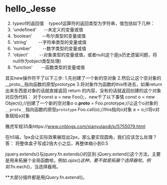 # hello_Jesse
2. typeof的返回值    typeof运算符的返回类型为字符串，值包括如下几种：
1. 'undefined'      --未定义的变量或值
2. 'boolean'        --布尔类型的变量或值
3. 'string'         --字符串类型的变量或值
4. 'number'         --数字类型的变量或值
5. 'object'         --对象类型的变量或值，或者null(这个是js历史遗留问题，将null作为object类型处理)
6. 'function'       --函数类型的变量或值

其实new操作符干了以下三步:
1.先创建了一个新的空对象
2.然后让这个空对象的__proto__指向函数的原型prototype
3.将对象作为函数的this传进去，如果return 出来东西是对象的话就直接返回 return 的内容，没有的话就返回创建的这个对象
对应伪代码：
对于const a = new Foo();，new干了以下事情
const o = new Object();//创建了一个新的空对象o
o.__proto__ = Foo.prototype;//让这个o对象的` __proto__`指向函数的原型`prototype`
Foo.call(o);//this指向o对象
a = o;//将o对象赋给a对象

雅虎军规35条https://www.cnblogs.com/xianyulaodi/p/5755079.html

在h5端，1px会让实际效果展现出2px，那么要实现圆角，我们应该怎么处理？
答： 将整体盒子写成2倍大小之后，再整体缩小到0.5

jquery.extends()与jquery.fn.extends()的区别
jQuery.extend()这个方法，主要是用来拓展个全局函数啦，例如$.ajax()这种，要不就是拓展个选择器啦，例如$.fn.each()，当选择器用。

**大部分插件都是用jQuery.fn.extend()。
